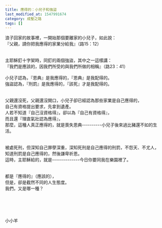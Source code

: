 ```yaml
---
title: 應得的：小兒子和強盜
last_modified_at: 1547991674
category: 成聖之路
tags: []
---
```


浪子回家的故事裡，一開始那個要離家的小兒子，如此說：<br>『父親，請你把我應得的家業分給我』（路15：12）<br><br><br>主耶穌釘十字架時，同釘的兩個強盜，其中之一這樣講：<br>『我們是應該的，因我們所受的與我們所做的相稱』（路23：41）<br><br><!--more-->小兒子認為，『恩典』是我應得的，『恩典』是我配得的。<br>強盜認為，『刑罰』是我應得的，『該死』才是我配得的。<br><br><br>父親還沒死，父親還沒開口，小兒子卻已經認為那些家業是自己應得的，<br>自己有資格提出要求，先拿到遺產。<br>人若不知道『自己沒資格得』，卻以為『自己有資格得』，<br>而且還『理直氣壯認為應得』，<br>那麼，這種人真正應得的，就是喪失恩典----------小兒子後來過比豬還不如的生活。<br><br><br>被處死刑，但深知自己罪孽深重，深知死刑是自己應得的刑罰，不怨天、不尤人，<br>知道刑罰是自己應得的，然後謙卑祈恩。<br>這時，主耶穌給的，就是--------------今日你要同我在樂園裡了。<br><br><br>都是『應得的』（應該的），<br>但是，卻是截然不同的人生態度。<br>我們，又是哪一種？<br><br><br><br><br><br>小小羊<br><br><br><br><br>
